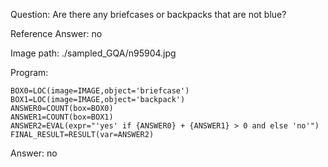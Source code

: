 Question: Are there any briefcases or backpacks that are not blue?

Reference Answer: no

Image path: ./sampled_GQA/n95904.jpg

Program:

```
BOX0=LOC(image=IMAGE,object='briefcase')
BOX1=LOC(image=IMAGE,object='backpack')
ANSWER0=COUNT(box=BOX0)
ANSWER1=COUNT(box=BOX1)
ANSWER2=EVAL(expr="'yes' if {ANSWER0} + {ANSWER1} > 0 and else 'no'")
FINAL_RESULT=RESULT(var=ANSWER2)
```
Answer: no


